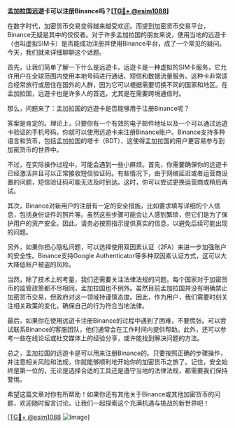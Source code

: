 **孟加拉国远遊卡可以注册Binance吗？[[TG💪+ @esim1088](https://t.me/s/esim1088)]**

在数字时代，加密货币交易变得越来越受欢迎。而提到加密货币交易平台，Binance无疑是其中的佼佼者。对于许多孟加拉国的朋友来说，使用当地的远遊卡（也叫虚拟SIM卡）是否能成功注册并使用Binance平台，成了一个常见的疑问。今天，我们就来详细聊聊这个话题。

首先，让我们简单了解一下什么是远遊卡。远遊卡是一种虚拟的SIM卡服务，它允许用户在全球范围内使用本地号码进行通话、短信和数据流量服务。这种卡非常适合经常旅行或居住在国外的人群，因为它可以根据需要切换不同的国家和地区。在孟加拉国，远遊卡也是许多人的首选，尤其是在需要跨境通信时。

那么，问题来了：孟加拉国的远遊卡是否能够用于注册Binance呢？

答案是肯定的。理论上，只要你有一个有效的电子邮件地址以及一个可以通过远遊卡验证的手机号码，你就可以使用远遊卡来注册Binance账户。Binance支持多种语言和货币，包括孟加拉国的塔卡（BDT），这使得孟加拉国的用户更容易参与到加密货币的世界中。

不过，在实际操作过程中，可能会遇到一些小麻烦。首先，你需要确保你的远遊卡已经激活并且可以正常接收短信验证码。有些情况下，由于网络延迟或者运营商设置的问题，短信验证码可能无法及时到达。这时，你可以尝试更换运营商或稍后再试。

其次，Binance对新用户的注册有一定的安全措施，比如要求填写详细的个人信息，包括身份证件的照片等。虽然这些步骤可能会让人感到繁琐，但它们是为了保护用户的资产安全。因此，请务必按照指示提供真实的信息，以避免后续可能出现的问题。

另外，如果你担心隐私问题，可以选择使用双因素认证（2FA）来进一步加强账户的安全性。Binance支持Google Authenticator等多种双因素认证方式，这可以大大降低账户被盗的风险。

当然，除了技术上的考量，我们还需要关注法律法规的问题。每个国家对于加密货币的监管政策都不尽相同，孟加拉国也不例外。虽然目前孟加拉国并没有明确禁止加密货币交易，但政府对这一领域持谨慎态度。因此，作为用户，我们需要时刻关注相关政策的变化，确保自己的行为符合当地法律。

最后，如果你在使用远遊卡注册Binance的过程中遇到了困难，不要慌张。可以尝试联系Binance的客服团队，他们通常会在工作时间内提供帮助。此外，还可以参考一些在线论坛或社交媒体上的经验分享，或许能找到解决问题的方法。

总之，孟加拉国的远遊卡是可以用来注册Binance的。只要按照正确的步骤操作，并注意相关风险和法规，你就能够顺利地开始你的加密货币之旅了。记住，安全始终是第一位的，无论是选择合适的工具还是遵守当地的法律法规，都需要我们保持警惕。

希望这篇文章对你有所帮助！如果你还有其他关于Binance或其他加密货币的问题，欢迎随时留言讨论。让我们一起探索这个充满机遇与挑战的新世界吧！

[[TG💪+ @esim1088](https://t.me/s/esim1088) ![Image](https://i.postimg.cc/4NQfJmqS/Snipaste-2025-05-13-00-14-12.png)]